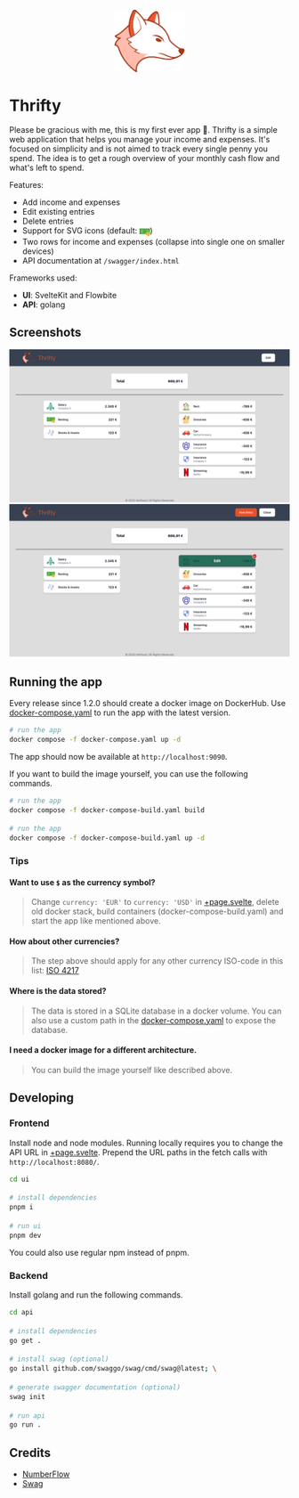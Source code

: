 <p align="center">
    <img src="ui/src/icons/fox.svg" width="25%">
</p>

# Thrifty

Please be gracious with me, this is my first ever app 🙈.  Thrifty is a simple web application that helps you manage your income and expenses.
It's focused on simplicity and is not aimed to track every single penny you spend.
The idea is to get a rough overview of your monthly cash flow and what's left to spend.

Features:
- Add income and expenses
- Edit existing entries
- Delete entries
- Support for SVG icons (default: <img width=19 align=center alt="dollar" src="doc/default-icon.svg"/>)
- Two rows for income and expenses (collapse into single one on smaller devices)
- API documentation at `/swagger/index.html`

Frameworks used:

- __UI__: SvelteKit and Flowbite
- __API__: golang

## Screenshots
![Screenshot1](doc/screenshot_1.png)
![Screenshot2](doc/screenshot_2.png)

## Running the app

Every release since 1.2.0 should create a docker image on DockerHub.
Use [docker-compose.yaml](docker-compose.yaml) to run the app with the latest version.

```bash
# run the app
docker compose -f docker-compose.yaml up -d
```
The app should now be available at `http://localhost:9090`.

If you want to build the image yourself, you can use the following commands.
```bash
# run the app
docker compose -f docker-compose-build.yaml build

# run the app
docker compose -f docker-compose-build.yaml up -d
```

### Tips
#### Want to use `$` as the currency symbol?
>Change `currency: 'EUR'` to `currency: 'USD'` in [+page.svelte](ui/src/routes/+page.svelte), delete old docker stack, build containers (docker-compose-build.yaml) and start the app like mentioned above.
#### How about other currencies?
> The step above should apply for any other currency ISO-code in this list: [ISO 4217](https://de.wikipedia.org/wiki/ISO_4217)
#### Where is the data stored?
> The data is stored in a SQLite database in a docker volume. You can also use a custom path in the [docker-compose.yaml](docker-compose.yaml) to expose the database.
#### I need a docker image for a different architecture.
> You can build the image yourself like described above.

## Developing

### Frontend
Install node and node modules.
Running locally requires you to change the API URL in [+page.svelte](ui/src/routes/+page.svelte).
Prepend the URL paths in the fetch calls with `http://localhost:8080/`.
```bash
cd ui

# install dependencies
pnpm i

# run ui
pnpm dev
```
You could also use regular npm instead of pnpm.
### Backend
Install golang and run the following commands.
```bash
cd api

# install dependencies
go get .

# install swag (optional)
go install github.com/swaggo/swag/cmd/swag@latest; \

# generate swagger documentation (optional)
swag init

# run api
go run .
```

## Credits
- [NumberFlow](https://number-flow.barvian.me/svelte)
- [Swag](https://github.com/swaggo/swag)